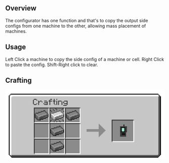 ## Overview

The configurator has one function and that's to copy the output side
configs from one machine to the other, allowing mass placement of
machines.

## Usage

Left Click a machine to copy the side config of a machine or cell. Right
Click to paste the config. Shift-Right click to clear.

## Crafting

![Configurator Recipe](/assets/craftory-tech/crafting/configurator.png)
